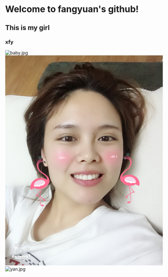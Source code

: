 
# Welcome to fangyuan's github!
## This is my girl 
### xfy


![baby.jpg](src)
![baby](baby.jpg)
![yan.jpg]( Xfangyuan.github.io/yan.jpg )
